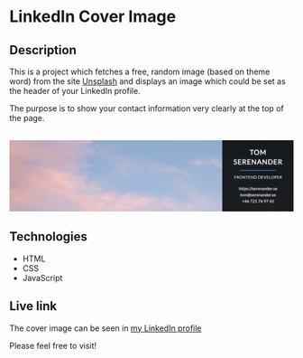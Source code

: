 # LinkedIn Cover Image

## Description

This is a project which fetches a free, random image (based on theme word) from the site [Unsplash](https://unsplash.com/) and displays an image which could be set as the header of your LinkedIn profile.

The purpose is to show your contact information very clearly at the top of the page.

<br/>
<img src="cover-image.png" alt="Screenshot." width="800px"/>

## Technologies

-   HTML
-   CSS
-   JavaScript

## Live link

The cover image can be seen in
[my LinkedIn profile](https://www.linkedin.com/in/tom-serenander/)

Please feel free to visit!
